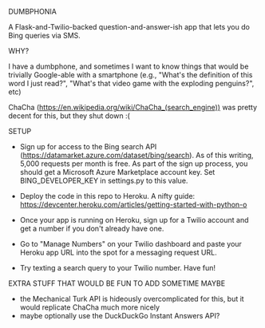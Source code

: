 DUMBPHONIA

A Flask-and-Twilio-backed question-and-answer-ish app that lets you do Bing
queries via SMS.

WHY?

I have a dumbphone, and sometimes I want to know things that would be trivially
Google-able with a smartphone (e.g., "What's the definition of this word I just
read?", "What's that video game with the exploding penguins?", etc)

ChaCha (https://en.wikipedia.org/wiki/ChaCha_(search_engine)) was pretty decent
for this, but they shut down :(

SETUP

- Sign up for access to the Bing search API
(https://datamarket.azure.com/dataset/bing/search). As of this writing, 5,000
requests per month is free. As part of the sign up process, you should get a
Microsoft Azure Marketplace account key. Set BING_DEVELOPER_KEY in settings.py
to this value.

- Deploy the code in this repo to Heroku. A nifty guide:
https://devcenter.heroku.com/articles/getting-started-with-python-o

- Once your app is running on Heroku, sign up for a Twilio account and get a
number if you don't already have one.

- Go to "Manage Numbers" on your Twilio dashboard and paste your Heroku app URL
into the spot for a messaging request URL.

- Try texting a search query to your Twilio number. Have fun!

EXTRA STUFF THAT WOULD BE FUN TO ADD SOMETIME MAYBE

- the Mechanical Turk API is hideously overcomplicated for this, but it would
replicate ChaCha much more nicely
- maybe optionally use the DuckDuckGo Instant Answers API?